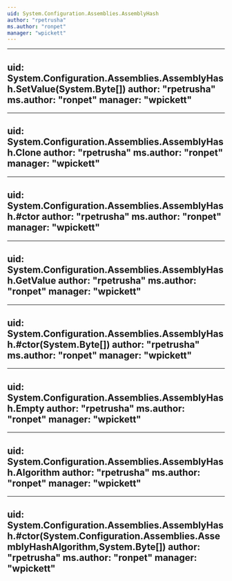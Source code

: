 ```yaml
---
uid: System.Configuration.Assemblies.AssemblyHash
author: "rpetrusha"
ms.author: "ronpet"
manager: "wpickett"
---
```


---
uid: System.Configuration.Assemblies.AssemblyHash.SetValue(System.Byte[])
author: "rpetrusha"
ms.author: "ronpet"
manager: "wpickett"
---

---
uid: System.Configuration.Assemblies.AssemblyHash.Clone
author: "rpetrusha"
ms.author: "ronpet"
manager: "wpickett"
---

---
uid: System.Configuration.Assemblies.AssemblyHash.#ctor
author: "rpetrusha"
ms.author: "ronpet"
manager: "wpickett"
---

---
uid: System.Configuration.Assemblies.AssemblyHash.GetValue
author: "rpetrusha"
ms.author: "ronpet"
manager: "wpickett"
---

---
uid: System.Configuration.Assemblies.AssemblyHash.#ctor(System.Byte[])
author: "rpetrusha"
ms.author: "ronpet"
manager: "wpickett"
---

---
uid: System.Configuration.Assemblies.AssemblyHash.Empty
author: "rpetrusha"
ms.author: "ronpet"
manager: "wpickett"
---

---
uid: System.Configuration.Assemblies.AssemblyHash.Algorithm
author: "rpetrusha"
ms.author: "ronpet"
manager: "wpickett"
---

---
uid: System.Configuration.Assemblies.AssemblyHash.#ctor(System.Configuration.Assemblies.AssemblyHashAlgorithm,System.Byte[])
author: "rpetrusha"
ms.author: "ronpet"
manager: "wpickett"
---
